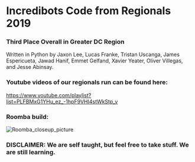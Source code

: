 # Incredibots Code from Regionals 2019
### Third Place Overall in Greater DC Region
Written in Python by Jaxon Lee, Lucas Franke, Tristan Uscanga, James Espericueta, Jawad Hanif, Emmet Gelfand, Xavier Yeater, Oliver Villegas, and Jesse Abinsay.

### Youtube videos of our regionals run can be found here:
https://www.youtube.com/playlist?list=PLFBMxG1YHu_ez_-1hpF9VHI4stWkStp_v

### Roomba build:
![Roomba_closeup_picture](https://user-images.githubusercontent.com/30140104/58767895-ea409880-855f-11e9-825f-1962d7ce37a7.jpg)

### DISCLAIMER: We are self taught, but feel free to take stuff. We are still learning.
